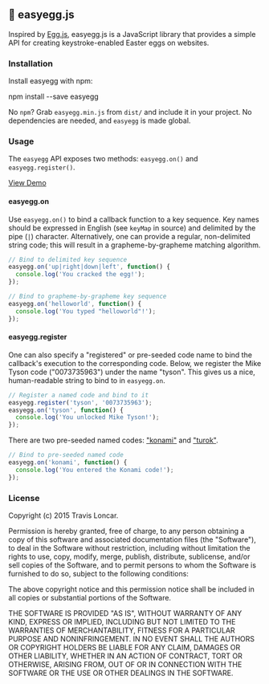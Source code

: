 :egg: easyegg.js
----------

Inspired by [Egg.js](http://thatmikeflynn.com/egg.js/), easyegg.js is a
JavaScript library that provides a simple API for creating keystroke-enabled
Easter eggs on websites.

### Installation

Install easyegg with npm:

  npm install --save easyegg

No `npm`? Grab `easyegg.min.js` from `dist/` and include it in your project.
No dependencies are needed, and `easyegg` is made global.

### Usage

The `easyegg` API exposes two methods: `easyegg.on()` and `easyegg.register()`.

[View Demo](http://codepen.io/tbloncar/pen/xZKELe)

#### easyegg.on

Use `easyegg.on()` to bind a callback function to a key sequence. Key names
should be expressed in English (see `keyMap` in source) and delimited by the pipe (`|`)
character. Alternatively, one can provide a regular, non-delimited string code;
this will result in a grapheme-by-grapheme matching algorithm.

```js
// Bind to delimited key sequence
easyegg.on('up|right|down|left', function() {
  console.log('You cracked the egg!');
});

// Bind to grapheme-by-grapheme key sequence
easyegg.on('helloworld', function() {
  console.log('You typed "helloworld"!');
});
```
#### easyegg.register

One can also specify a "registered" or pre-seeded code name to bind
the callback's execution to the corresponding code. Below, we register
the Mike Tyson code ("0073735963") under the name "tyson". This gives
us a nice, human-readable string to bind to in `easyegg.on`.

```js
// Register a named code and bind to it
easyegg.register('tyson', '0073735963');
easyegg.on('tyson', function() {
  console.log('You unlocked Mike Tyson!');
});
```
There are two pre-seeded named codes:
["konami"](https://en.wikipedia.org/wiki/Konami_Code) and
["turok"](http://www.urbandictionary.com/define.php?term=bewareoblivionisathand).

```js
// Bind to pre-seeded named code
easyegg.on('konami', function() {
  console.log('You entered the Konami code!');
});
```
### License

Copyright (c) 2015 Travis Loncar.

Permission is hereby granted, free of charge, to any person obtaining a copy of
this software and associated documentation files (the "Software"), to deal in
the Software without restriction, including without limitation the rights to
use, copy, modify, merge, publish, distribute, sublicense, and/or sell copies
of the Software, and to permit persons to whom the Software is furnished to do
so, subject to the following conditions:

The above copyright notice and this permission notice shall be included in all
copies or substantial portions of the Software.

THE SOFTWARE IS PROVIDED "AS IS", WITHOUT WARRANTY OF ANY KIND, EXPRESS OR
IMPLIED, INCLUDING BUT NOT LIMITED TO THE WARRANTIES OF MERCHANTABILITY,
FITNESS FOR A PARTICULAR PURPOSE AND NONINFRINGEMENT. IN NO EVENT SHALL THE
AUTHORS OR COPYRIGHT HOLDERS BE LIABLE FOR ANY CLAIM, DAMAGES OR OTHER
LIABILITY, WHETHER IN AN ACTION OF CONTRACT, TORT OR OTHERWISE, ARISING FROM,
OUT OF OR IN CONNECTION WITH THE SOFTWARE OR THE USE OR OTHER DEALINGS IN THE
SOFTWARE.

